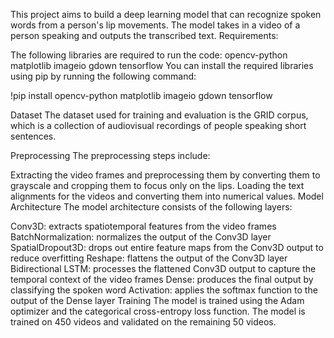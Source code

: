 This project aims to build a deep learning model that can recognize spoken words from a person's lip movements. The model takes in a video of a person speaking and outputs the transcribed text.
Requirements:


The following libraries are required to run the code:
opencv-python
matplotlib
imageio
gdown
tensorflow
You can install the required libraries using pip by running the following command:

!pip install opencv-python matplotlib imageio gdown tensorflow

Dataset
The dataset used for training and evaluation is the GRID corpus, which is a collection of audiovisual recordings of people speaking short sentences.

Preprocessing
The preprocessing steps include:

Extracting the video frames and preprocessing them by converting them to grayscale and cropping them to focus only on the lips.
Loading the text alignments for the videos and converting them into numerical values.
Model Architecture
The model architecture consists of the following layers:

Conv3D: extracts spatiotemporal features from the video frames
BatchNormalization: normalizes the output of the Conv3D layer
SpatialDropout3D: drops out entire feature maps from the Conv3D output to reduce overfitting
Reshape: flattens the output of the Conv3D layer
Bidirectional LSTM: processes the flattened Conv3D output to capture the temporal context of the video frames
Dense: produces the final output by classifying the spoken word
Activation: applies the softmax function to the output of the Dense layer
Training
The model is trained using the Adam optimizer and the categorical cross-entropy loss function. The model is trained on 450 videos and validated on the remaining 50 videos.
